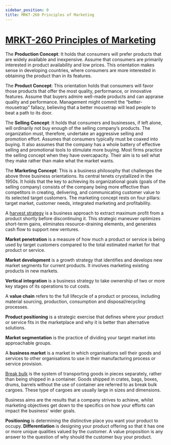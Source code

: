 ```yaml
---
sidebar_position: 0
title: MRKT-260 Principles of Marketing
---
```


# [MRKT-260 Principles of Marketing](https://www.kau.edu.sa/Files/0013274/Subjects/Syllabus_MRKT260.pdf)

The **Production Concept**: It holds that consumers will prefer products that are widely available and inexpensive. Assume that consumers are primarily interested in product availability and low prices. This orientation makes sense in developing countries, where consumers are more interested in obtaining the product than in its features.

The **Product Concept**: This orientation holds that consumers will favor those products that offer the most quality, performance, or innovative features. Assume that buyers admire well-made products and can appraise quality and performance. Management might commit the “better-mousetrap” fallacy, believing that a better mousetrap will lead people to beat a path to its door. 
 
The **Selling Concept**: It holds that consumers and businesses, if left alone, will ordinarily not buy enough of the selling company’s products. The organization must, therefore, undertake an aggressive selling and promotion effort. Assumes that consumers typically must be coaxed into buying. It also assumes that the company has a whole battery of effective selling and promotional tools to stimulate more buying. Most firms practice the selling concept when they have overcapacity.  Their aim is to sell what they make rather than make what the market wants.

The **Marketing Concept**: This is a business philosophy that challenges the above three business orientations. Its central tenets crystallized in the 1950s. It holds that the key to achieving its organizational goals (goals of the selling company) consists of the company being more effective than competitors in creating, delivering, and communicating customer value to its selected target customers. The marketing concept rests on four pillars:  target market, customer needs, integrated marketing and profitability.

A [harvest strategy](https://www.wallstreetmojo.com/harvest-strategy/) is a business approach to extract maximum profit from a product shortly before discontinuing it. This strategic maneuver optimizes short-term gains, eliminates resource-draining elements, and generates cash flow to support new ventures.

**Market penetration** is a measure of how much a product or service is being used by target customers compared to the total estimated market for that product or service.

**Market development** is a growth strategy that identifies and develops new market segments for current products. It involves marketing existing products in new markets.

**Vertical integration** is a business strategy to take ownership of two or more key stages of its operations to cut costs.

A **value chain** refers to the full lifecycle of a product or process, including material sourcing, production, consumption and disposal/recycling processes.

**Product positioning** is a strategic exercise that defines where your product or service fits in the marketplace and why it is better than alternative solutions.

**Market segmentation** is the practice of dividing your target market into approachable groups.

A **business market** is a market in which organisations sell their goods and services to other organisations to use in their manufacturing process or service provision.

[Break bulk](https://dhl-freight-connections.com/en/logistics-dictionary/break-bulk/) is the system of transporting goods in pieces separately, rather than being shipped in a container. Goods shipped in crates, bags, boxes, drums, barrels without the use of container are referred to as break bulk cargoes. These type of cargoes are usually large in sizes and dimensions.

Business aims are the results that a company strives to achieve, whilst marketing objectives get down to the specifics on how your efforts can impact the business' wider goals.

**Positioning** is determining the distinctive place you want your product to occupy. **Differentiation** is designing your product offering so that it has one or more unique qualities valued by the customer. A value proposition is any answer to the question of why should the customer buy your product.